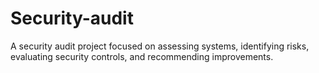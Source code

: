 # Security-audit
A security audit project focused on assessing systems, identifying risks, evaluating security controls, and recommending improvements.
